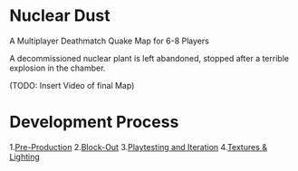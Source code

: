 # Nuclear Dust
A Multiplayer Deathmatch Quake Map for 6-8 Players

A decommissioned nuclear plant is left abandoned, stopped after a terrible explosion in the chamber.

(TODO: Insert Video of final Map)

# Development Process

1.[Pre-Production](https://github.com/IKFARI01/nuclearplant/blob/main/PreProduction.md)
2.[Block-Out](blockout.md)
3.[Playtesting and Iteration](playtesting.md)
4.[Textures & Lighting](texture.md)
